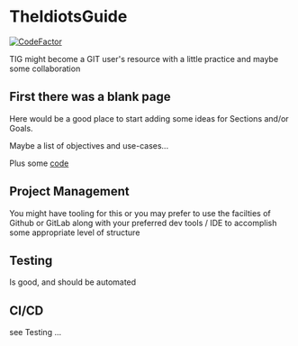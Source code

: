 # TheIdiotsGuide

[![CodeFactor](https://www.codefactor.io/repository/github/philclifford/theidiotsguide/badge)](https://www.codefactor.io/repository/github/philclifford/theidiotsguide)

TIG might become a GIT user's resource with a little practice and maybe some collaboration

## First there was a blank page

Here would be a good place to start adding some ideas for Sections and/or Goals.

Maybe a list of objectives and use-cases...

Plus some [code](hello_world.sh)

## Project Management

You might have tooling for this or you may prefer to use the facilties of Github or GitLab along with your preferred
dev tools / IDE to accomplish some appropriate level of structure

## Testing

Is good, and should be automated

## CI/CD

see Testing ...

